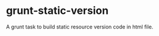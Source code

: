 grunt-static-version
====================

A grunt task to build static resource version code in html file.
